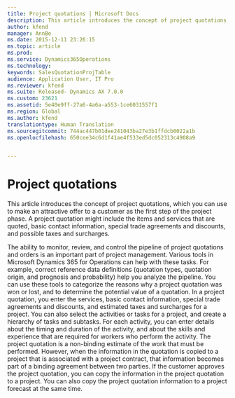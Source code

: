 ```yaml
---
title: Project quotations | Microsoft Docs
description: This article introduces the concept of project quotations, which you can use to make an attractive offer to a customer as the first step of the project phase. A project quotation might include the items and services that are quoted, basic contact information, special trade agreements and discounts, and possible taxes and surcharges.
author: kfend
manager: AnnBe
ms.date: 2015-12-11 23:26:15
ms.topic: article
ms.prod: 
ms.service: Dynamics365Operations
ms.technology: 
keywords: SalesQuotationProjTable
audience: Application User, IT Pro
ms.reviewer: kfend
ms.suite: Released- Dynamics AX 7.0.0
ms.custom: 23621
ms.assetid: 5e40e9ff-27a6-4a6a-a553-1ce6031557f1
ms.region: Global
ms.author: kfend
translationtype: Human Translation
ms.sourcegitcommit: 744ac447b01dee241043ba27e3b1ffdcb0022a1b
ms.openlocfilehash: 650cee34c6d1f41ae4f533ed5dc052313c4908a9


---
```


# <a name="project-quotations"></a>Project quotations

This article introduces the concept of project quotations, which you can use to make an attractive offer to a customer as the first step of the project phase. A project quotation might include the items and services that are quoted, basic contact information, special trade agreements and discounts, and possible taxes and surcharges. 

The ability to monitor, review, and control the pipeline of project quotations and orders is an important part of project management. Various tools in Microsoft Dynamics 365 for Operations can help with these tasks. For example, correct reference data definitions (quotation types, quotation origin, and prognosis and probability) help you analyze the pipeline. You can use these tools to categorize the reasons why a project quotation was won or lost, and to determine the potential value of a quotation. In a project quotation, you enter the services, basic contact information, special trade agreements and discounts, and estimated taxes and surcharges for a project. You can also select the activities or tasks for a project, and create a hierarchy of tasks and subtasks. For each activity, you can enter details about the timing and duration of the activity, and about the skills and experience that are required for workers who perform the activity. The project quotation is a non-binding estimate of the work that must be performed. However, when the information in the quotation is copied to a project that is associated with a project contract, that information becomes part of a binding agreement between two parties. If the customer approves the project quotation, you can copy the information in the project quotation to a project. You can also copy the project quotation information to a project forecast at the same time.




<!--HONumber=Feb17_HO3-->


